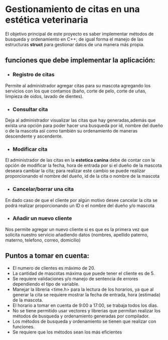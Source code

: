 <h1>Gestionamiento de citas en una estética veterinaria</h1>
<p>El objetivo principal de este proyecto es saber implementar métodos de busqueda y ordenamiento en C++; de igual forma el manejo de las estructuras <b>struct</b> para gestionar datos de una manera más propia.<p>

## funciones que debe implementar la aplicación:

- ### Registro de citas
<p>Permite al administrador agregar citas para su mascota agregando los servicios con los que contamos (baño, corte de pelo, corte de uñas, limpieza de oidos, lavado de dientes).<p>

- ### Consultar cita
<p>Deja al administrador visualizar las citas que hay generadas,además que exista una opción para poder hacer una busqueda por id, nombre del dueño o de la mascota así como también su ordenamiento de maneras descendente y ascendente.</p>

- ### Modificar cita
<p>El administrador de las citas en la <b>estetica canina</b> debe de contar con la opción de modificar la fecha, hora de entrada por si el dueño de la mascota deseara cambiar la cita; para realizar este cambio se puede realizar proporcionando el nombre del dueño, id de la cita o nombre de la mascota<p>

- ### Cancelar/borrar una cita
<p>En dado caso de que el cliente por algún motivo desee cancelar la cita se podrá realizar proporcionando un ID o el nombre del dueño y/o mascota<p>

- ### Añadir un nuevo cliente
<p>Nos permite agregar un nuevo cliente si es que es la primera vez que solicita nuestro servicio añadiendo datos (nombres, apellido paterno, materno, telefono, correo, domicilio) <p>

## Puntos a tomar en cuenta:

- El numero de clientes es máximo de 20.
- La cantidad de mascotas máxima que puede tener el cliente es de 5.
- Se requiere validaciones y/o manejo de sentencia de errores dependiendo el tipo de variable.
- Manejar la libreria <time.h> para la lectura de los horarios, ya que al generar la cita se requiere mostrar la fecha de entrada, hora (estimada) de la mascota.
- El horario a tomar en cuenta de 9:00 a 17:00, se trabaja todos los días.
- No se tiene permitido usar vectores y librerias que permitan realizar los métodos de busqueda y ordenamiento generadas por compilador.
- Los métodos de busqueda y ordenamiento se tienen que realizar con funciones.
- Se requiere que los métodos sean los más eficientes


